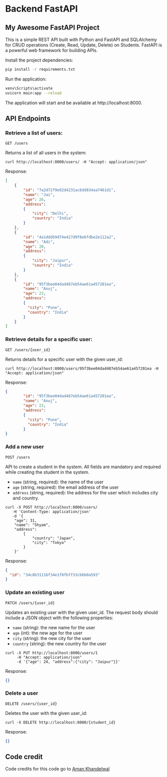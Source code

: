 # Backend FastAPI

## My Awesome FastAPI Project

This is a simple REST API built with Python and FastAPI and SQLAlchemy for CRUD operations (Create, Read, Update, Delete) on Students.
FastAPI is a powerful web framework for building APIs.

Install the project dependencies:

```bash
pip install -r requirements.txt
```

Run the application:

```bash
venv\Scripts\activate
uvicorn main:app --reload
```

The application will start and be available at http://localhost:8000.

## API Endpoints

### Retrieve a list of users:

```http
GET /users
```

Returns a list of all users in the system:

```console
curl http://localhost:8000/users/ -H "Accept: application/json"
```
Response:

```json
[
    {
        "id": "7a2d72f9e92d4231ac6dd834aa7461d1",
        "name": "Jai",
        "age": 26,
        "address": 
        {
            "city": "Delhi",
            "country": "India"
        }
    },
    {
        "id": "4a1dddb9d74e427d9f8e6fdbe2e112a2",
        "name": "Adi",
        "age": 20,
        "address": 
        {
            "city": "Jaipur",
            "country": "India"
        }
    },
    {
        "id": "95f3bee04dad487eb54ae61a457201ea",
        "name": "Anuj",
        "age": 23,
        "address": 
        {
          "city": "Pune",
          "country": "India"
        }
    }
]
```

### Retrieve details for a specific user:

```http
GET /users/{user_id}
```
Returns details for a specific user with the given user_id:

```console
curl http://localhost:8000/users/95f3bee04dad487eb54ae61a457201ea -H "Accept: application/json"
```
Response:
```json
{
        "id": "95f3bee04dad487eb54ae61a457201ea",
        "name": "Anuj",
        "age": 23,
        "address": 
        {
          "city": "Pune",
          "country": "India"
        }
}
```

### Add a new user

```http
POST /users
```

API to create a student in the system. All fields are mandatory and required while creating the student in the system.

  - `name` (string, required): the name of the user
  - `age` (string, required): the email address of the user
  - `address` (string, required): the address for the user which includes city and country.

```console
curl -X POST http://localhost:8000/users/
   -H 'Content-Type: application/json'
   -d '{
    "age": 31,
    "name": "Shyam",
    "address":
        {
            "country": "Japan",
            "city": "Tokyo"
        }
    }'
```
Response:

```json
{
  "id": "34c8b3111bf34e1f8fbff33cb6b0a593"
}
```


### Update an existing user
```http
PATCH /users/{user_id}
```

Updates an existing user with the given user_id. The request body should include a JSON object with the following properties:

  -  `name` (string): the new name for the user
  -  `age` (int): the new age for the user
  -  `city` (string): the new city for the user
  -  `country` (string): the new country for the user

```console
curl -X PUT http://localhost:8000/users/1
     -H "Accept: application/json"
     -d '{"age": 24, "address":{"city": "Jaipur"}}'
```
Response:
```json
{}
```

### Delete a user

```http
DELETE /users/{user_id}
```

Deletes the user with the given user_id:

```console
curl -X DELETE http://localhost:8000/{student_id}
```

Response:
```json
{}
```


## Code credit

Code credits for this code go to [Aman Khandelwal](https://github.com/wolfblunt)